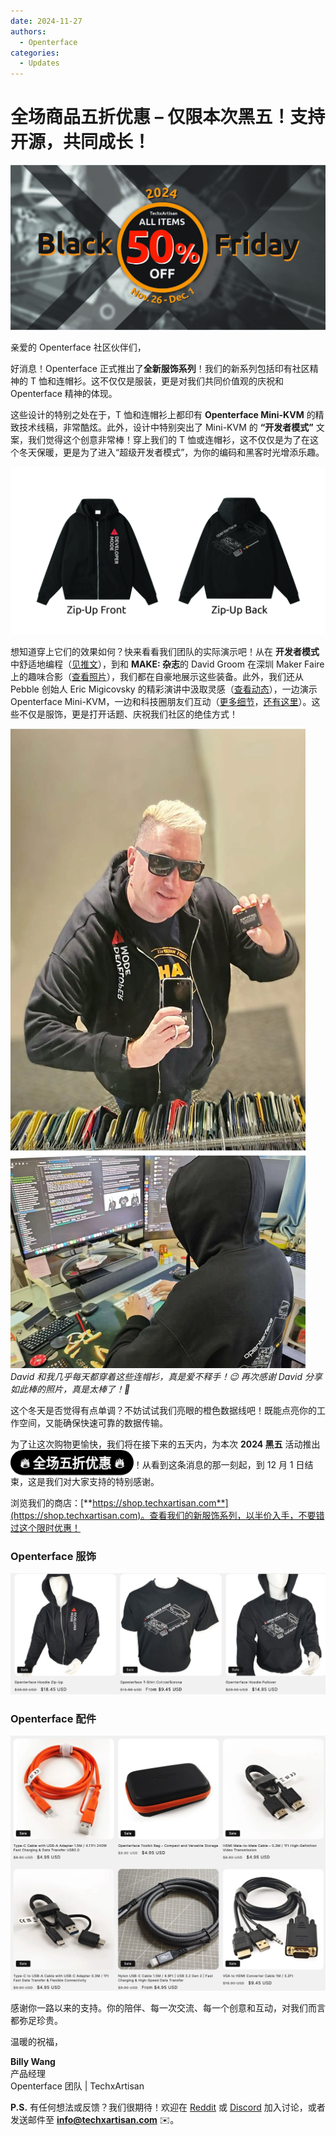 ```yaml
---
date: 2024-11-27
authors:
  - Openterface
categories:
  - Updates
---
```


# 全场商品五折优惠 – 仅限本次黑五！支持开源，共同成长！

<style>
  .heartbeat-label {
    display: inline-block;
    background-color: #000000;
    color: white;
    font-size: 1.5em;
    font-weight: bold;
    padding: 5px 15px;
    border-radius: 25px;
    animation: heartbeat 1.6s infinite;
    text-align: center;
  }

  @keyframes heartbeat {
    0% { transform: scale(1); }
    30% { transform: scale(1.01); }
    60% { transform: scale(1); }
  }
</style>

![横幅](pic/241120-Black-Firday-poster-50.jpg)

亲爱的 Openterface 社区伙伴们，

好消息！Openterface 正式推出了**全新服饰系列**！我们的新系列包括印有社区精神的 T 恤和连帽衫。这不仅仅是服装，更是对我们共同价值观的庆祝和 Openterface 精神的体现。

这些设计的特别之处在于，T 恤和连帽衫上都印有 **Openterface Mini-KVM** 的精致技术线稿，非常酷炫。此外，设计中特别突出了 Mini-KVM 的 **“开发者模式”** 文案，我们觉得这个创意非常棒！穿上我们的 T 恤或连帽衫，这不仅仅是为了在这个冬天保暖，更是为了进入“超级开发者模式”，为你的编码和黑客时光增添乐趣。

![连帽衫](pic/241120-OP-Hoodie-Zip-Up.jpg)

想知道穿上它们的效果如何？快来看看我们团队的实际演示吧！从在 **开发者模式** 中舒适地编程（[见推文](https://x.com/TechxArtisan/status/1861611266705379346)），到和 **MAKE: 杂志**的 David Groom 在深圳 Maker Faire 上的趣味合影（[查看照片](https://pbs.twimg.com/media/Gcp8E32agAAEnl-?format=jpg&name=large)），我们都在自豪地展示这些装备。此外，我们还从 Pebble 创始人 Eric Migicovsky 的精彩演讲中汲取灵感（[查看动态](https://www.linkedin.com/posts/billy-wangrb_had-an-incredible-weekend-at-shenzhen-maker-activity-7264123680803233792-l7Mm?utm_source=share&utm_medium=member_desktop)），一边演示 Openterface Mini-KVM，一边和科技圈朋友们互动（[更多细节](https://twitter.com/TechxArtisan/status/1858397377196965913)，[还有这里](https://twitter.com/TechxArtisan/status/1858400923325726750)）。这些不仅是服饰，更是打开话题、庆祝我们社区的绝佳方式！

![David 与 Billy 穿着连帽衫](pic/241120-david-billy-wearing-hoodie.webp)
*David 和我几乎每天都穿着这些连帽衫，真是爱不释手！😉 再次感谢 David 分享如此棒的照片，真是太棒了！🎉*

这个冬天是否觉得有点单调？不妨试试我们亮眼的橙色数据线吧！既能点亮你的工作空间，又能确保快速可靠的数据传输。

为了让这次购物更愉快，我们将在接下来的五天内，为本次 **2024 黑五** 活动推出 <a href="https://shop.techxartisan.com" style="text-decoration: none;"><span class="heartbeat-label">🔥 全场五折优惠 🔥</span></a>！从看到这条消息的那一刻起，到 12 月 1 日结束，这是我们对大家支持的特别感谢。

浏览我们的商店：[**https://shop.techxartisan.com**](https://shop.techxartisan.com)。查看我们的新服饰系列，以半价入手，不要错过这个限时优惠！

### Openterface 服饰
![Openterface 服饰](pic/241120-txa-shop-op-merch.jpg)

### Openterface 配件
![Openterface 配件](pic/241120-txa-shop-op-accessories.jpg)

感谢你一路以来的支持。你的陪伴、每一次交流、每一个创意和互动，对我们而言都弥足珍贵。

温暖的祝福，

**Billy Wang**  
产品经理  
Openterface 团队 | TechxArtisan  

**P.S.** 有任何想法或反馈？我们很期待！欢迎在 [Reddit](https://openterface.com/reddit) 或 [Discord](https://openterface.com/discord) 加入讨论，或者发送邮件至 **info@techxartisan.com** ✉️。
